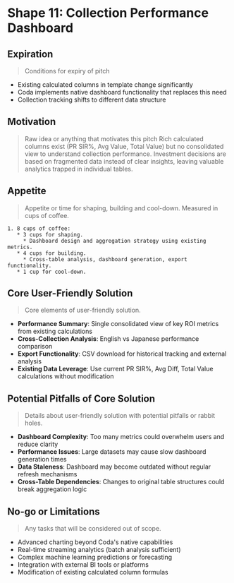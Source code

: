 # Shape 11: Collection Performance Dashboard

## Expiration
> Conditions for expiry of pitch
- Existing calculated columns in template change significantly
- Coda implements native dashboard functionality that replaces this need
- Collection tracking shifts to different data structure

## Motivation
> Raw idea or anything that motivates this pitch
Rich calculated columns exist (PR SIR%, Avg Value, Total Value) but no consolidated view to understand collection performance. Investment decisions are based on fragmented data instead of clear insights, leaving valuable analytics trapped in individual tables.

## Appetite
> Appetite or time for shaping, building and cool-down. Measured in cups of coffee.
```
1. 8 cups of coffee:
   * 3 cups for shaping.
     * Dashboard design and aggregation strategy using existing metrics.
   * 4 cups for building.
     * Cross-table analysis, dashboard generation, export functionality.
   * 1 cup for cool-down.
```

## Core User-Friendly Solution
> Core elements of user-friendly solution.
- **Performance Summary**: Single consolidated view of key ROI metrics from existing calculations
- **Cross-Collection Analysis**: English vs Japanese performance comparison
- **Export Functionality**: CSV download for historical tracking and external analysis
- **Existing Data Leverage**: Use current PR SIR%, Avg Diff, Total Value calculations without modification

## Potential Pitfalls of Core Solution
> Details about user-friendly solution with potential pitfalls or rabbit holes.
- **Dashboard Complexity**: Too many metrics could overwhelm users and reduce clarity
- **Performance Issues**: Large datasets may cause slow dashboard generation times
- **Data Staleness**: Dashboard may become outdated without regular refresh mechanisms
- **Cross-Table Dependencies**: Changes to original table structures could break aggregation logic

## No-go or Limitations
> Any tasks that will be considered out of scope.
- Advanced charting beyond Coda's native capabilities
- Real-time streaming analytics (batch analysis sufficient)
- Complex machine learning predictions or forecasting
- Integration with external BI tools or platforms
- Modification of existing calculated column formulas
